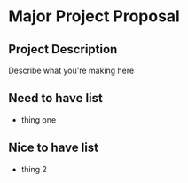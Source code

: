 # Major Project Proposal

## Project Description

Describe what you're making here


## Need to have list
- thing one

## Nice to have list
- thing 2
